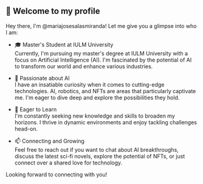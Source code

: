 <!---
mariajosesalasmiranda/mariajosesalasmiranda is a ✨ special ✨ repository because its `README.md` (this file) appears on your GitHub profile.
You can click the Preview link to take a look at your changes.
--->

## 👋 Welcome to my profile
Hey there, I'm @mariajosesalasmiranda! Let me give you a glimpse into who I am: 

- 🎓 Master's Student at IULM University \
Currently, I'm pursuing my master's degree at IULM University with a focus on Artificial Intelligence (AI). I'm fascinated by the potential of AI to transform our world and enhance various industries.

- 🤖 Passionate about AI \
I have an insatiable curiosity when it comes to cutting-edge technologies. AI, robotics, and NFTs are areas that particularly captivate me. I'm eager to dive deep and explore the possibilities they hold. 

- 🌱 Eager to Learn \
I'm constantly seeking new knowledge and skills to broaden my horizons. I thrive in dynamic environments and enjoy tackling challenges head-on. 
  
- 📫  Connecting and Growing \
Feel free to reach out if you want to chat about AI breakthroughs, discuss the latest sci-fi novels, explore the potential of NFTs, or just connect over a shared love for technology. 

Looking forward to connecting with you!
